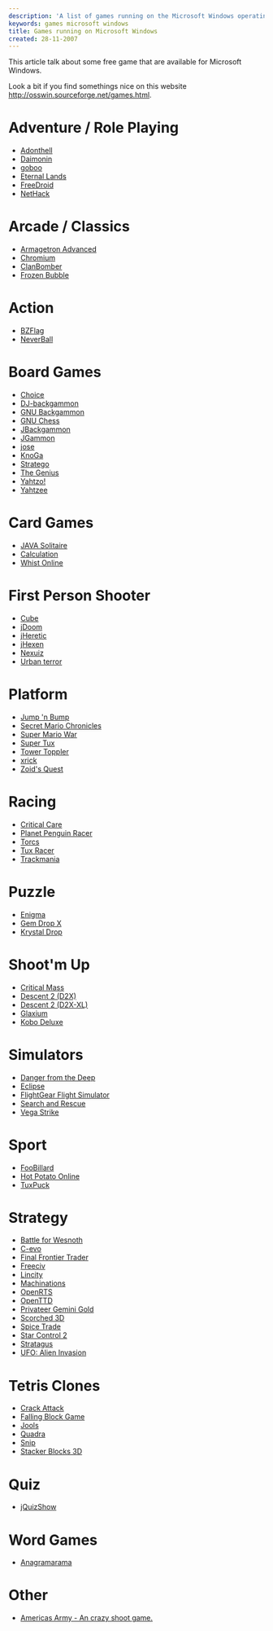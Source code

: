 ```yaml
---
description: 'A list of games running on the Microsoft Windows operating system.'
keywords: games microsoft windows
title: Games running on Microsoft Windows
created: 28-11-2007
---
```


This article talk about some free game that are available for Microsoft
Windows.

Look a bit if you find somethings nice on this website
<http://osswin.sourceforge.net/games.html>.

Adventure / Role Playing
========================

-   [Adonthell](http://adonthell.linuxgames.com/)
-   [Daimonin](http://www.daimonin.net/)
-   [goboo](http://egoboo.sourceforge.net/)
-   [Eternal Lands](http://www.eternal-lands.com/)
-   [FreeDroid](http://freedroid.sourceforge.net/)
-   [NetHack](http://users.tkk.fi/%7Ejtpelto2/nethack.html)

Arcade / Classics
=================

-   [Armagetron Advanced](http://www.armagetronad.net/)
-   [Chromium](http://www.reptilelabour.com/software/chromium/)
-   [ClanBomber](http://clanbomber.sourceforge.net/)
-   [Frozen Bubble](http://www.frozen-bubble.org/)

Action
======

-   [BZFlag](http://www.bzflag.org/)
-   [NeverBall](http://icculus.org/neverball/)

Board Games
===========

-   [Choice](http://saftsack.fs.uni-bayreuth.de/%7Ecarador/choice/)
-   [DJ-backgammon](http://sourceforge.net/projects/djbackgammon)
-   [GNU Backgammon](http://www.gnubg.org/)
-   [GNU Chess](http://www.tim-mann.org/gnuchess.html)
-   [JBackgammon](http://jbackgammon.sourceforge.net/)
-   [JGammon](http://jgam.sourceforge.net/)
-   [jose](http://jose-chess.sourceforge.net/)
-   [KnoGa](http://knoga.sourceforge.net/)
-   [Stratego](http://stratego.tigris.org/)
-   [The Genius](http://thegenius.sourceforge.net/)
-   [Yahtzo!](http://yahtzo.sourceforge.net/)
-   [Yahtzee](http://www.geocities.com/jandjprograms/yahtzee.html)

Card Games
==========

-   [JAVA Solitaire](http://javasol.sourceforge.net/)
-   [Calculation](http://calculation.sourceforge.net/)
-   [Whist Online](http://www.whist-online.be/)

First Person Shooter
====================

-   [Cube](http://www.cubeengine.com/)
-   [jDoom](http://www.doomsdayhq.com/)
-   [jHeretic](http://www.doomsdayhq.com/)
-   [jHexen](http://www.doomsdayhq.com/)
-   [Nexuiz](http://www.nexuiz.com/)
-   [Urban terror](http://www.urbanterror.net/)

Platform
========

-   [Jump \'n Bump](http://www.icculus.org/jumpnbump/)
-   [Secret Mario Chronicles](http://smclone.sourceforge.net/)
-   [Super Mario War](http://smw.72dpiarmy.com/)
-   [Super Tux](http://super-tux.sourceforge.net/)
-   [Tower Toppler](http://toppler.sourceforge.net/)
-   [xrick](http://www.bigorno.net/xrick/)
-   [Zoid\'s Quest](http://zoids-quest.sourceforge.net/)

Racing
======

-   [Critical Care](http://critical-care.sourceforge.net/)
-   [Planet Penguin Racer](http://projects.planetpenguin.de/racer/)
-   [Torcs](http://torcs.sourceforge.net/)
-   [Tux Racer](http://tuxracer.sourceforge.net/)
-   [Trackmania](http://www.trackmania.com/)

Puzzle
======

-   [Enigma](http://www.nongnu.org/enigma/)
-   [Gem Drop X](http://www.newbreedsoftware.com/gemdropx/)
-   [Krystal Drop](http://krystaldrop.sourceforge.net/)

Shoot\'m Up
===========

-   [Critical Mass](http://criticalmass.sourceforge.net/)
-   [Descent 2 (D2X)](http://icculus.org/d2x/)
-   [Descent 2 (D2X-XL)](http://www.descent2.de/)
-   [Glaxium](http://xhosxe.free.fr/glaxium/)
-   [Kobo Deluxe](http://olofson.net/kobodl/)

Simulators
==========

-   [Danger from the Deep](http://dangerdeep.sourceforge.net/)
-   [Eclipse](http://www.drzizka.adslink.cz/Eclipse.html)
-   [FlightGear Flight Simulator](http://flightgear.org/)
-   [Search and Rescue](http://wolfpack.twu.net/SearchAndRescue/)
-   [Vega Strike](http://vegastrike.sourceforge.net/)

Sport
=====

-   [FooBillard](http://foobillard.sunsite.dk/)
-   [Hot Potato Online](http://www.hotpotatoonline.com/)
-   [TuxPuck](http://home.no.net/munsuun/tuxpuck/)

Strategy
========

-   [Battle for Wesnoth](http://wesnoth.org/)
-   [C-evo](http://c-evo.org/)
-   [Final Frontier Trader](http://fftrader.sourceforge.net/)
-   [Freeciv](http://www.freeciv.org/)
-   [Lincity](http://lincity.sourceforge.net/)
-   [Machinations](http://machinations.sourceforge.net/)
-   [OpenRTS](http://www.openrts.org/)
-   [OpenTTD](http://www.openttd.org/)
-   [Privateer Gemini Gold](http://priv.solsector.net/)
-   [Scorched 3D](http://www.scorched3d.co.uk/)
-   [Spice Trade](http://www.spicetrade.org/)
-   [Star Control 2](http://sc2.sourceforge.net/)
-   [Stratagus](http://stratagus.sourceforge.net/)
-   [UFO: Alien Invasion](http://ufo.myexp.de/)

Tetris Clones
=============

-   [Crack Attack](http://aluminumangel.org/attack/)
-   [Falling Block Game](http://fbg.sourceforge.net/)
-   [Jools](http://www.eecs.umich.edu/%7Epelzlpj/jools/)
-   [Quadra](http://quadra.sourceforge.net/)
-   [Snip](http://snip.sourceforge.net/)
-   [Stacker Blocks 3D](http://stacker-blocks.sourceforge.net/)

Quiz
====

-   [jQuizShow](http://quizshow.sourceforge.net/)

Word Games
==========

-   [Anagramarama](http://www.coralquest.com/anagramarama/)

Other
=====

-   [Americas Army - An crazy shoot game.](http://www.americasarmy.com/)
